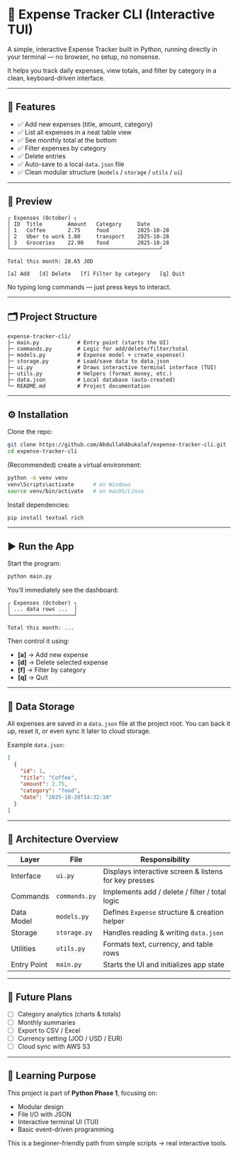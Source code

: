 # 🧾 Expense Tracker CLI (Interactive TUI)

A simple, interactive Expense Tracker built in Python, running directly in your terminal — no browser, no setup, no nonsense.

It helps you track daily expenses, view totals, and filter by category in a clean, keyboard-driven interface.

---

## 🚀 Features

* ✅ Add new expenses (title, amount, category)
* ✅ List all expenses in a neat table view
* ✅ See monthly total at the bottom
* ✅ Filter expenses by category
* ✅ Delete entries
* ✅ Auto-save to a local `data.json` file
* ✅ Clean modular structure (`models` / `storage` / `utils` / `ui`)

---

## 🌟 Preview

```text
┌ Expenses (October) ┐
│ ID  Title        Amount   Category     Date
│ 1   Coffee       2.75     food         2025-10-28
│ 2   Uber to work 3.00     transport    2025-10-28
│ 3   Groceries    22.90    food         2025-10-28
└───────────────────────────────────────────────┘

Total this month: 28.65 JOD

[a] Add   [d] Delete   [f] Filter by category   [q] Quit
```

No typing long commands — just press keys to interact.

---

## 🗂 Project Structure

```text
expense-tracker-cli/
├─ main.py            # Entry point (starts the UI)
├─ commands.py        # Logic for add/delete/filter/total
├─ models.py          # Expense model + create_expense()
├─ storage.py         # Load/save data to data.json
├─ ui.py              # Draws interactive terminal interface (TUI)
├─ utils.py           # Helpers (format money, etc.)
├─ data.json          # Local database (auto-created)
└─ README.md          # Project documentation
```

---

## ⚙️ Installation

Clone the repo:

```bash
git clone https://github.com/AbdullahAbukalaf/expense-tracker-cli.git
cd expense-tracker-cli
```

(Recommended) create a virtual environment:

```bash
python -m venv venv
venv\Scripts\activate      # on Windows
source venv/bin/activate   # on macOS/Linux
```

Install dependencies:

```bash
pip install textual rich
```

---

## ▶️ Run the App

Start the program:

```bash
python main.py
```

You’ll immediately see the dashboard:

```text
┌ Expenses (October) ┐
│ ... data rows ...  │
└────────────────────┘

Total this month: ...
```

Then control it using:

* **[a]** → Add new expense
* **[d]** → Delete selected expense
* **[f]** → Filter by category
* **[q]** → Quit

---

## 💾 Data Storage

All expenses are saved in a `data.json` file at the project root.
You can back it up, reset it, or even sync it later to cloud storage.

Example `data.json`:

```json
[
  {
    "id": 1,
    "title": "Coffee",
    "amount": 2.75,
    "category": "food",
    "date": "2025-10-28T14:32:10"
  }
]
```

---

## 🧱 Architecture Overview

| Layer       | File          | Responsibility                                        |
| ----------- | ------------- | ----------------------------------------------------- |
| Interface   | `ui.py`       | Displays interactive screen & listens for key presses |
| Commands    | `commands.py` | Implements add / delete / filter / total logic        |
| Data Model  | `models.py`   | Defines `Expense` structure & creation helper         |
| Storage     | `storage.py`  | Handles reading & writing `data.json`                 |
| Utilities   | `utils.py`    | Formats text, currency, and table rows                |
| Entry Point | `main.py`     | Starts the UI and initializes app state               |

---

## 🔮 Future Plans

* [ ] Category analytics (charts & totals)
* [ ] Monthly summaries
* [ ] Export to CSV / Excel
* [ ] Currency setting (JOD / USD / EUR)
* [ ] Cloud sync with AWS S3

---

## 🧠 Learning Purpose

This project is part of **Python Phase 1**, focusing on:

* Modular design
* File I/O with JSON
* Interactive terminal UI (TUI)
* Basic event-driven programming

This is a beginner-friendly path from simple scripts → real interactive tools.
